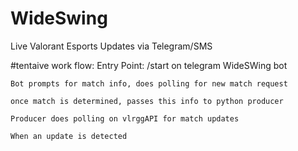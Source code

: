 # WideSwing

Live Valorant Esports Updates via Telegram/SMS

#tentaive work flow:
Entry Point: /start on telegram WideSWing bot

    Bot prompts for match info, does polling for new match request

    once match is determined, passes this info to python producer

    Producer does polling on vlrggAPI for match updates

    When an update is detected
